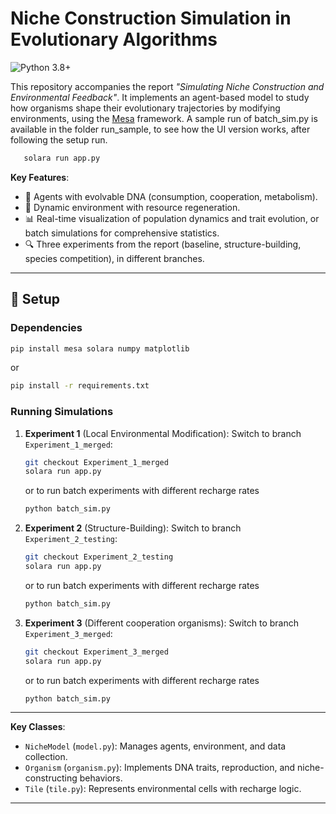 # Niche Construction Simulation in Evolutionary Algorithms

![Python 3.8+](https://img.shields.io/badge/python-3.8%2B-blue)

This repository accompanies the report *"Simulating Niche Construction and Environmental Feedback"*. It implements an agent-based model to study how organisms shape their evolutionary trajectories by modifying environments, using the [Mesa](https://mesa.readthedocs.io/) framework.
A sample run of batch_sim.py is available in the folder run_sample, to see how the UI version works, after following the setup run.
```bash
   solara run app.py 
```

**Key Features**:
- 🧬 Agents with evolvable DNA (consumption, cooperation, metabolism).
- 🌱 Dynamic environment with resource regeneration.
- 📊 Real-time visualization of population dynamics and trait evolution, or batch simulations for comprehensive statistics.
- 🔍 Three experiments from the report (baseline, structure-building, species competition), in different branches.

---

## 🔧 Setup

### Dependencies
```bash
pip install mesa solara numpy matplotlib
```
or
```bash
pip install -r requirements.txt
```

### Running Simulations
1. **Experiment 1** (Local Environmental Modification):
   Switch to branch `Experiment_1_merged`:
   ```bash
   git checkout Experiment_1_merged
   solara run app.py 
   ```
   or to run batch experiments with different recharge rates
   ```bash
   python batch_sim.py
   ```
2. **Experiment 2** (Structure-Building):
   Switch to branch `Experiment_2_testing`:
   ```bash
   git checkout Experiment_2_testing
   solara run app.py 
   ```
   or to run batch experiments with different recharge rates
   ```bash
   python batch_sim.py
   ```
3. **Experiment 3** (Different cooperation organisms):
   Switch to branch `Experiment_3_merged`:
   ```bash
   git checkout Experiment_3_merged
   solara run app.py 
   ```
   or to run batch experiments with different recharge rates
   ```bash
   python batch_sim.py
   ```
---

**Key Classes**:
- `NicheModel` (`model.py`): Manages agents, environment, and data collection.
- `Organism` (`organism.py`): Implements DNA traits, reproduction, and niche-constructing behaviors.
- `Tile` (`tile.py`): Represents environmental cells with recharge logic.

---
